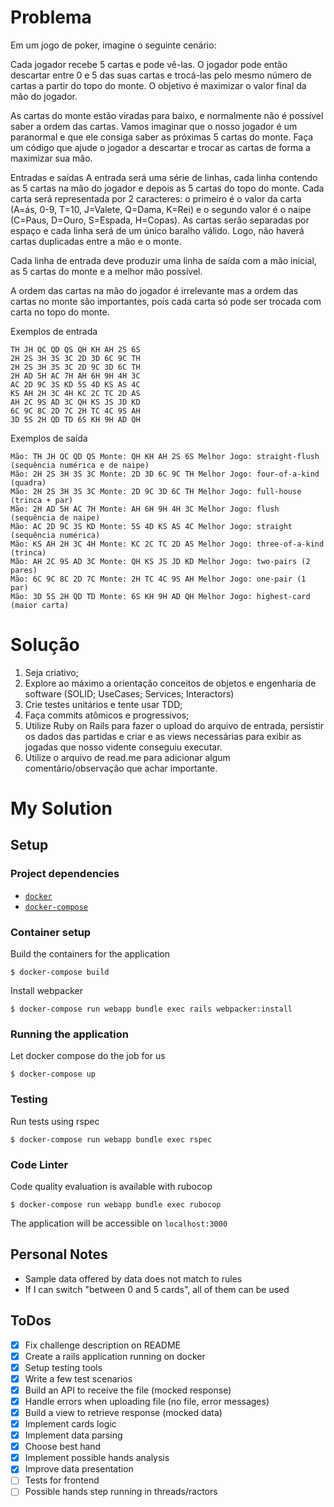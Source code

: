 # Problema

Em um jogo de poker, imagine o seguinte cenário:

Cada jogador recebe 5 cartas e pode vê-las. O jogador pode então descartar entre 0 e 5 das suas cartas e trocá-las pelo mesmo número de cartas a partir do topo do monte. O objetivo é maximizar o valor final da mão do jogador.

As cartas do monte estão viradas para baixo, e normalmente não é possível saber a ordem das cartas. Vamos imaginar que o nosso jogador é um paranormal e que ele consiga saber as próximas 5 cartas do monte. Faça um código que ajude o jogador a descartar e trocar as cartas de forma a maximizar sua mão.

Entradas e saídas
A entrada será uma série de linhas, cada linha contendo as 5 cartas na mão do jogador e depois as 5 cartas do topo do monte. Cada carta será representada por 2 caracteres: o primeiro é o valor da carta (A=ás, 0-9, T=10, J=Valete, Q=Dama, K=Rei) e o segundo valor é o naipe (C=Paus, D=Ouro, S=Espada, H=Copas). As cartas serão separadas por espaço e cada linha será de um único baralho válido. Logo, não haverá cartas duplicadas entre a mão e o monte.

Cada linha de entrada deve produzir uma linha de saída com a mão inicial, as 5 cartas do monte e a melhor mão possível.

A ordem das cartas na mão do jogador é irrelevante mas a ordem das cartas no monte são importantes, pois cada carta só pode ser trocada com carta no topo do monte.

Exemplos de entrada
```
TH JH QC QD QS QH KH AH 2S 6S
2H 2S 3H 3S 3C 2D 3D 6C 9C TH
2H 2S 3H 3S 3C 2D 9C 3D 6C TH
2H AD 5H AC 7H AH 6H 9H 4H 3C
AC 2D 9C 3S KD 5S 4D KS AS 4C
KS AH 2H 3C 4H KC 2C TC 2D AS
AH 2C 9S AD 3C QH KS JS JD KD
6C 9C 8C 2D 7C 2H TC 4C 9S AH
3D 5S 2H QD TD 6S KH 9H AD QH
```
Exemplos de saída
```
Mão: TH JH QC QD QS Monte: QH KH AH 2S 6S Melhor Jogo: straight-flush (sequência numérica e de naipe)
Mão: 2H 2S 3H 3S 3C Monte: 2D 3D 6C 9C TH Melhor Jogo: four-of-a-kind (quadra)
Mão: 2H 2S 3H 3S 3C Monte: 2D 9C 3D 6C TH Melhor Jogo: full-house (trinca + par)
Mão: 2H AD 5H AC 7H Monte: AH 6H 9H 4H 3C Melhor Jogo: flush (sequência de naipe)
Mão: AC 2D 9C 3S KD Monte: 5S 4D KS AS 4C Melhor Jogo: straight (sequência numérica)
Mão: KS AH 2H 3C 4H Monte: KC 2C TC 2D AS Melhor Jogo: three-of-a-kind (trinca)
Mão: AH 2C 9S AD 3C Monte: QH KS JS JD KD Melhor Jogo: two-pairs (2 pares)
Mão: 6C 9C 8C 2D 7C Monte: 2H TC 4C 9S AH Melhor Jogo: one-pair (1 par)
Mão: 3D 5S 2H QD TD Monte: 6S KH 9H AD QH Melhor Jogo: highest-card (maior carta)
```
# Solução

1. Seja criativo;
2. Explore ao máximo a orientação conceitos de objetos e engenharia de software (SOLID; UseCases; Services; Interactors)
3. Crie testes unitários e tente usar TDD;
4. Faça commits atômicos e progressivos;
5. Utilize Ruby on Rails para fazer o upload do arquivo de entrada, persistir os dados das partidas e criar e as views necessárias para exibir as jogadas que nosso vidente conseguiu executar.
6. Utilize o arquivo de read.me para adicionar algum comentário/observação que achar importante.


# My Solution

## Setup
### Project dependencies
*  [`docker`](https://docs.docker.com/install/)
*  [`docker-compose`](https://docs.docker.com/compose/install/)


### Container setup
Build the containers for the application
```
$ docker-compose build
```

Install webpacker
```
$ docker-compose run webapp bundle exec rails webpacker:install
```

### Running the application
Let docker compose do the job for us
```
$ docker-compose up
```

### Testing
Run tests using rspec
```
$ docker-compose run webapp bundle exec rspec
```

### Code Linter
Code quality evaluation is available with rubocop
```
$ docker-compose run webapp bundle exec rubocop
```

The application will be accessible on `localhost:3000`


## Personal Notes
- Sample data offered by data does not match to rules
- If I can switch "between 0 and 5 cards", all of them can be used


## ToDos
- [x] Fix challenge description on README
- [x] Create a rails application running on docker
- [x] Setup testing tools
- [x] Write a few test scenarios
- [x] Build an API to receive the file (mocked response)
- [x] Handle errors when uploading file (no file, error messages)
- [x] Build a view to retrieve response (mocked data)
- [x] Implement cards logic
- [x] Implement data parsing
- [x] Choose best hand
- [x] Implement possible hands analysis
- [x] Improve data presentation
- [ ] Tests for frontend
- [ ] Possible hands step running in threads/ractors
